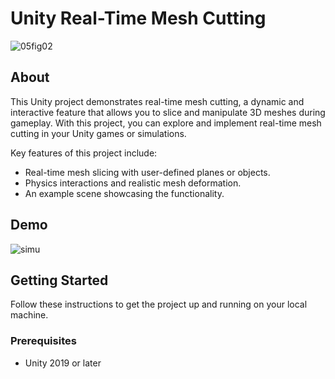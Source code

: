 # Unity Real-Time Mesh Cutting
![05fig02](https://github.com/Walidkilas/Surgery-simulation/assets/96785550/3677c53d-9a2f-4621-9e71-1578f3c99164)



## About

This Unity project demonstrates real-time mesh cutting, a dynamic and interactive feature that allows you to slice and manipulate 3D meshes during gameplay. With this project, you can explore and implement real-time mesh cutting in your Unity games or simulations.

Key features of this project include:

- Real-time mesh slicing with user-defined planes or objects.
- Physics interactions and realistic mesh deformation.
- An example scene showcasing the functionality.

## Demo

![simu](https://github.com/Walidkilas/Surgery-simulation/assets/96785550/fff3490b-e618-4f8d-85b2-44298f52b9c0)

## Getting Started

Follow these instructions to get the project up and running on your local machine.

### Prerequisites

- Unity 2019 or later


